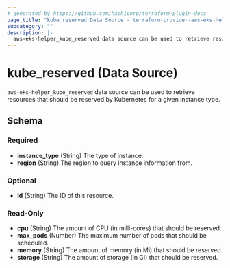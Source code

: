 ```yaml
---
# generated by https://github.com/hashicorp/terraform-plugin-docs
page_title: "kube_reserved Data Source - terraform-provider-aws-eks-helper"
subcategory: ""
description: |-
  aws-eks-helper_kube_reserved data source can be used to retrieve resources that should be reserved by Kubernetes for a given instance type.
---
```


# kube_reserved (Data Source)

`aws-eks-helper_kube_reserved` data source can be used to retrieve resources that should be reserved by Kubernetes for a given instance type.



<!-- schema generated by tfplugindocs -->
## Schema

### Required

- **instance_type** (String) The type of instance.
- **region** (String) The region to query instance information from.

### Optional

- **id** (String) The ID of this resource.

### Read-Only

- **cpu** (String) The amount of CPU (in milli-cores) that should be reserved.
- **max_pods** (Number) The maximum number of pods that should be scheduled.
- **memory** (String) The amount of memory (in Mi) that should be reserved.
- **storage** (String) The amount of storage (in Gi) that should be reserved.


